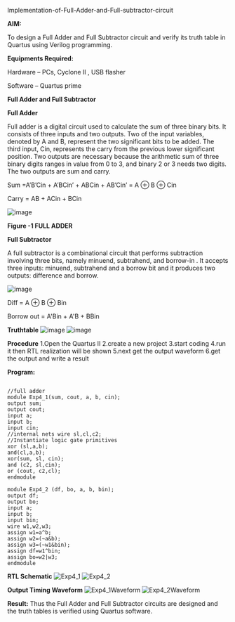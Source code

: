 Implementation-of-Full-Adder-and-Full-subtractor-circuit

**AIM:**

To design a Full Adder and Full Subtractor circuit and verify its truth table in Quartus using Verilog programming.

**Equipments Required:**

Hardware – PCs, Cyclone II , USB flasher

Software – Quartus prime

**Full Adder and Full Subtractor**

**Full Adder**

Full adder is a digital circuit used to calculate the sum of three binary bits. It consists of three inputs and two outputs. Two of the input variables, denoted by A and B, represent the two significant bits to be added. The third input, Cin, represents the carry from the previous lower significant position. Two outputs are necessary because the arithmetic sum of three binary digits ranges in value from 0 to 3, and binary 2 or 3 needs two digits. The two outputs are sum and carry.

Sum =A’B’Cin + A’BCin’ + ABCin + AB’Cin’ = A ⊕ B ⊕ Cin 

Carry = AB + ACin + BCin

![image](https://github.com/naavaneetha/FULL_ADDER_SUBTRACTOR/assets/154305477/0f30ba51-5ffb-4198-845f-18e054f675e7)

**Figure -1 FULL ADDER**

**Full Subtractor**

A full subtractor is a combinational circuit that performs subtraction involving three bits, namely minuend, subtrahend, and borrow-in . It accepts three inputs: minuend, subtrahend and a borrow bit and it produces two outputs: difference and borrow.

![image](https://github.com/naavaneetha/FULL_ADDER_SUBTRACTOR/assets/154305477/02b24f51-ab51-4304-9ad6-7b81ffc1ead5)

Diff = A ⊕ B ⊕ Bin 

Borrow out = A'Bin + A'B + BBin

**Truthtable** 
![image](https://github.com/user-attachments/assets/cea8dc7e-e90f-4645-8c5b-6d1bcf77acb7)
![image](https://github.com/user-attachments/assets/c8a1a6fb-d1f6-459c-814c-4ffeafe1308d)

**Procedure**
1.Open the Quartus II
2.create a new project
3.start coding
4.run it then RTL realization will be shown
5.next get the output waveform 
6.get the output and write a result

**Program:**
```

//full adder
module Exp4_1(sum, cout, a, b, cin);
output sum;
output cout;
input a;
input b;
input cin;
//internal nets wire sl,cl,c2;
//Instantiate logic gate primitives
xor (sl,a,b);
and(cl,a,b);
xor(sum, sl, cin);
and (c2, sl,cin);
or (cout, c2,cl);
endmodule

module Exp4_2 (df, bo, a, b, bin);
output df;
output bo;
input a;
input b;
input bin;
wire w1,w2,w3;
assign w1=a^b;
assign w2=(~a&b);
assign w3=(~w1&bin);
assign df=w1^bin;
assign bo=w2|w3;
endmodule
```

**RTL Schematic**
![Exp4_1](https://github.com/user-attachments/assets/36fbd518-151d-47a9-a059-87774e0a9f21)
![Exp4_2](https://github.com/user-attachments/assets/b31caca0-aedd-45e2-aa8e-82ec6242ff0c)

**Output Timing Waveform**
![Exp4_1Waveform](https://github.com/user-attachments/assets/9a794051-dd8b-448a-a2fb-9866bf9730f9)
![Exp4_2Waveform](https://github.com/user-attachments/assets/b891eeba-b9f8-41f7-ba16-67e51f82c54d)

**Result:**
Thus the Full Adder and Full Subtractor circuits are designed and the truth tables is verified using Quartus software.



